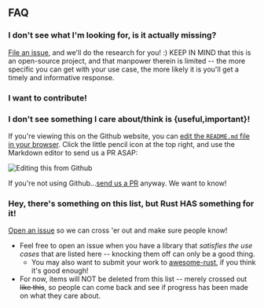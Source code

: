 ## FAQ

### I don't see what I'm looking for, is it actually missing?

[File an issue](https://github.com/not-yet-awesome-rust/not-yet-awesome-rust/issues/new), and we'll do the research for you! :) KEEP IN MIND that this is an open-source project, and that manpower therein is limited -- the more specific you can get with your use case, the more likely it is you'll get a timely and informative response.

### I want to contribute!
### I don't see something I care about/think is {useful,important}!

If you're viewing this on the Github website, you can [edit the `README.md` file in your browser](https://github.com/not-yet-awesome-rust/not-yet-awesome-rust/edit/master/README.md). Click the little pencil icon at the top right, and use the Markdown editor to send us a PR ASAP:

![Editing this from Github](github-edit-pencil-example.png)

If you're not using Github...[send us a PR](https://github.com/not-yet-awesome-rust/not-yet-awesome-rust/pulls) anyway. We want to know!

### Hey, there's something on this list, but Rust HAS something for it!

[Open an issue](https://github.com/not-yet-awesome-rust/not-yet-awesome-rust/issues/new) so we can cross 'er out and make sure people know!
* Feel free to open an issue when you have a library that *satisfies the use cases* that are listed here -- knocking them off can only be a good thing.
    * You may also want to submit your work to [awesome-rust](https://github.com/rust-unofficial/awesome-rust), if you think it's good enough!
* For now, items will NOT be deleted from this list -- merely crossed out ~~like this~~, so people can come back and see if progress has been made on what they care about.

